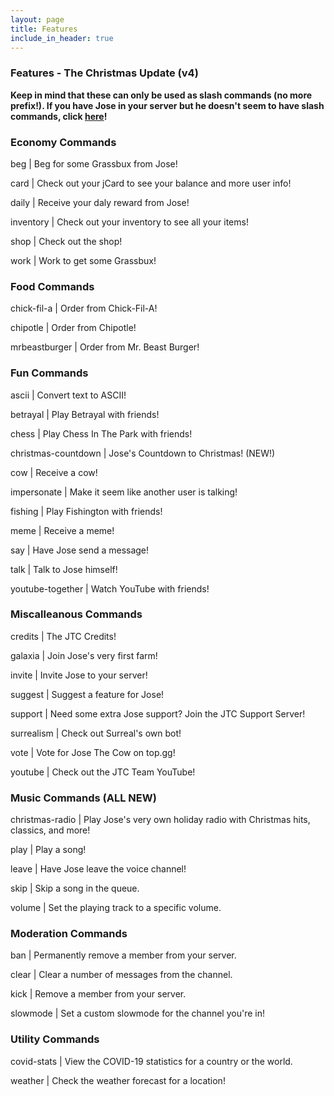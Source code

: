 ```yaml
---
layout: page
title: Features
include_in_header: true 
---
```

### Features - The Christmas Update (v4)

**Keep in mind that these can only be used as slash commands (no more prefix!). If you have Jose in your server but he doesn't seem to have slash commands, click [here](https://josethecow.ml/invite)!**

### Economy Commands

beg | Beg for some Grassbux from Jose!

card | Check out your jCard to see your balance and more user info!

daily | Receive your daly reward from Jose!

inventory | Check out your inventory to see all your items!

shop | Check out the shop!

work | Work to get some Grassbux!

### Food Commands

chick-fil-a | Order from Chick-Fil-A!

chipotle | Order from Chipotle!

mrbeastburger | Order from Mr. Beast Burger!

### Fun Commands

ascii | Convert text to ASCII!

betrayal | Play Betrayal with friends!

chess | Play Chess In The Park with friends!

christmas-countdown | Jose's Countdown to Christmas! (NEW!)

cow | Receive a cow!

impersonate | Make it seem like another user is talking!

fishing | Play Fishington with friends!

meme | Receive a meme!

say | Have Jose send a message!

talk | Talk to Jose himself!

youtube-together | Watch YouTube with friends!

### Miscalleanous Commands

credits | The JTC Credits!

galaxia | Join Jose's very first farm! 

invite | Invite Jose to your server!

suggest | Suggest a feature for Jose!

support | Need some extra Jose support? Join the JTC Support Server!

surrealism | Check out Surreal's own bot!

vote | Vote for Jose The Cow on top.gg!

youtube | Check out the JTC Team YouTube!

### Music Commands (ALL NEW)

christmas-radio | Play Jose's very own holiday radio with Christmas hits, classics, and more!

play | Play a song!

leave | Have Jose leave the voice channel!

skip | Skip a song in the queue.

volume | Set the playing track to a specific volume.

### Moderation Commands

ban | Permanently remove a member from your server.

clear | Clear a number of messages from the channel.

kick | Remove a member from your server.

slowmode | Set a custom slowmode for the channel you're in!

### Utility Commands

covid-stats | View the COVID-19 statistics for a country or the world.

weather | Check the weather forecast for a location!
